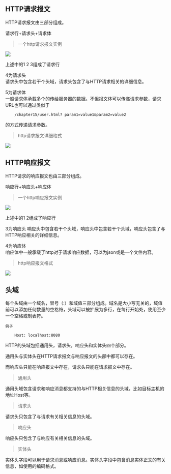 ## HTTP请求报文
HTTP请求报文由三部分组成。

请求行+请求头+请求体

> 一个http请求报文实例

![](https://note.youdao.com/yws/api/personal/file/09C5781AF36B4355B2A3D08A66E73E3A?method=download&shareKey=c0ebe1deb14dbed49e7ddc062fb606bd)


上述中的1 2 3组成了请求行  

4为请求头    
请求头中包含若干个头域，请求头包含了与HTTP请求相关的详细信息。

5为请求体  
一般请求体承载多个的传给服务器的数据。不但报文体可以传递请求参数，请求URL也可以通过类似于
```
    /chapter15/user.html? param1=value1&param2=value2
```    
的方式传递请求参数。

> http请求报文详细格式

![](https://note.youdao.com/yws/api/personal/file/1D803870AEDE422B81BAC959335872DF?method=download&shareKey=e02e651b7eaa7e77add179ad43ac6253)

## HTTP响应报文
HTTP请求的响应报文也由三部分组成。

响应行+响应头+响应体

> 一个http响应报文实例

![](https://note.youdao.com/yws/api/personal/file/E1E979CB80FC40B6B4BF75951B4CF2FC?method=download&shareKey=263441775117c208dc41b5cb39286d2a)

上述中的1 2组成了响应行

3为响应头
响应头中包含若干个头域，响应头中包含若干个头域，响应头包含了与HTTP响应相关的详细信息。

4为响应体   
响应体中一般承载了http对于请求响应数据，可以为json或是一个文件内容。


> http响应报文格式

![](https://note.youdao.com/yws/api/personal/file/D7E25245DE874594A73C22DB07ACED83?method=download&shareKey=403d748f2428f37738d7ff9c75933cc6)

## 头域
每个头域由一个域名，冒号（:）和域值三部分组成。域名是大小写无关的，域值前可以添加任何数量的空格符，头域可以被扩展为多行，在每行开始处，使用至少一个空格或制表符。

`例子`
```
    Host: localhost:8080
```

HTTP的头域包括通用头，请求头，响应头和实体头四个部分。

通用头与实体头在HTTP请求报文与响应报文的头部中都可以存在。

而响应头只能在响应报文中存在，请求头只能在请求报文中存在。

> 通用头

通用头域包含请求和响应消息都支持的与HTTP相关信息的头域，比如目标主机的地址Host等。

> 请求头

请求头只包含了与请求有关相关信息的头域。

> 响应头

响应头只包含了与响应有关相关信息的头域。

> 实体头

实体头字段可以用于请求消息或响应消息。实体头字段中包含消息实体正文的有关信息，如使用的编码格式。


